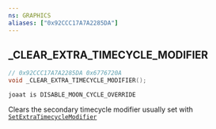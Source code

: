 ```yaml
---
ns: GRAPHICS
aliases: ["0x92CCC17A7A2285DA"]
---
```

## _CLEAR_EXTRA_TIMECYCLE_MODIFIER

```c
// 0x92CCC17A7A2285DA 0x6776720A
void _CLEAR_EXTRA_TIMECYCLE_MODIFIER();
```

```
joaat is DISABLE_MOON_CYCLE_OVERRIDE
```

Clears the secondary timecycle modifier usually set with [`SetExtraTimecycleModifier`](#_0x5096FD9CCB49056D)

